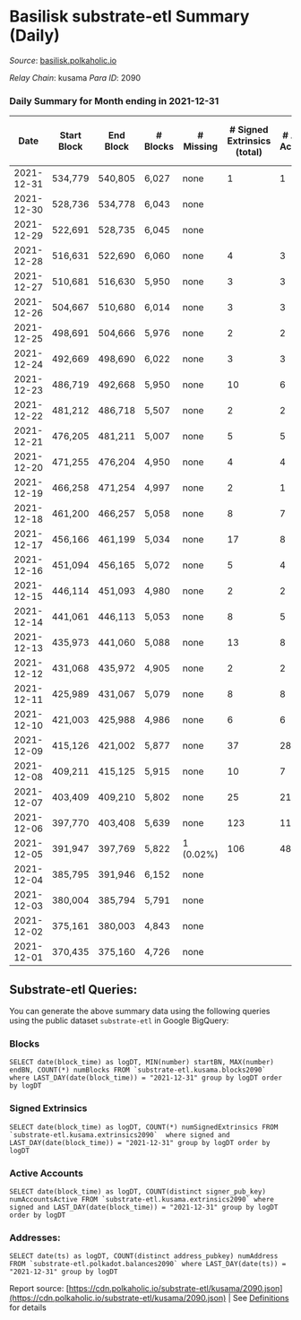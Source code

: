 # Basilisk substrate-etl Summary (Daily)

_Source_: [basilisk.polkaholic.io](https://basilisk.polkaholic.io)

*Relay Chain*: kusama
*Para ID*: 2090



### Daily Summary for Month ending in 2021-12-31


| Date | Start Block | End Block | # Blocks | # Missing | # Signed Extrinsics (total) | # Active Accounts | # Addresses with Balances | # Events | # Transfers | # XCM Transfers In | # XCM Transfers Out |
| ---- | ----------- | --------- | -------- | --------- | --------------------------- | ----------------- | ------------------------- | -------- | ----------- | ------------------ | ------------------- |
| 2021-12-31 | 534,779 | 540,805 | 6,027 | none  | 1 | 1 | 11,915 | 18,091 |   |   |   |
| 2021-12-30 | 528,736 | 534,778 | 6,043 | none  |  |  | 11,915 | 18,134 |   |   |   |
| 2021-12-29 | 522,691 | 528,735 | 6,045 | none  |  |  | 11,915 | 18,140 |   |   |   |
| 2021-12-28 | 516,631 | 522,690 | 6,060 | none  | 4 | 3 | 11,915 | 18,196 |   |   |   |
| 2021-12-27 | 510,681 | 516,630 | 5,950 | none  | 3 | 3 | 11,915 | 17,861 |   |   |   |
| 2021-12-26 | 504,667 | 510,680 | 6,014 | none  | 3 | 3 | 11,915 | 18,053 |   |   |   |
| 2021-12-25 | 498,691 | 504,666 | 5,976 | none  | 2 | 2 | 11,915 | 17,938 |   |   |   |
| 2021-12-24 | 492,669 | 498,690 | 6,022 | none  | 3 | 3 | 11,915 | 18,080 |   |   |   |
| 2021-12-23 | 486,719 | 492,668 | 5,950 | none  | 10 | 6 | 11,915 | 17,875 |   |   |   |
| 2021-12-22 | 481,212 | 486,718 | 5,507 | none  | 2 | 2 | 11,915 | 16,529 |   |   |   |
| 2021-12-21 | 476,205 | 481,211 | 5,007 | none  | 5 | 5 | 11,915 | 15,036 |   |   |   |
| 2021-12-20 | 471,255 | 476,204 | 4,950 | none  | 4 | 4 | 11,915 | 14,865 |   |   |   |
| 2021-12-19 | 466,258 | 471,254 | 4,997 | none  | 2 | 1 | 11,915 | 14,999 |   |   |   |
| 2021-12-18 | 461,200 | 466,257 | 5,058 | none  | 8 | 7 | 11,915 | 15,194 |   |   |   |
| 2021-12-17 | 456,166 | 461,199 | 5,034 | none  | 17 | 8 | 11,915 | 15,140 |   |   |   |
| 2021-12-16 | 451,094 | 456,165 | 5,072 | none  | 5 | 4 | 11,915 | 15,235 |   |   |   |
| 2021-12-15 | 446,114 | 451,093 | 4,980 | none  | 2 | 2 | 11,915 | 14,948 |   |   |   |
| 2021-12-14 | 441,061 | 446,113 | 5,053 | none  | 8 | 5 | 11,915 | 15,179 |   |   |   |
| 2021-12-13 | 435,973 | 441,060 | 5,088 | none  | 13 | 8 | 11,915 | 15,294 |   |   |   |
| 2021-12-12 | 431,068 | 435,972 | 4,905 | none  | 2 | 2 | 11,915 | 14,726 |   |   |   |
| 2021-12-11 | 425,989 | 431,067 | 5,079 | none  | 8 | 8 | 11,915 | 15,258 |   |   |   |
| 2021-12-10 | 421,003 | 425,988 | 4,986 | none  | 6 | 6 | 11,915 | 14,974 |   |   |   |
| 2021-12-09 | 415,126 | 421,002 | 5,877 | none  | 37 | 28 | 11,915 | 17,710 |   |   |   |
| 2021-12-08 | 409,211 | 415,125 | 5,915 | none  | 10 | 7 | 11,915 | 17,772 |   |   |   |
| 2021-12-07 | 403,409 | 409,210 | 5,802 | none  | 25 | 21 | 11,915 | 17,477 | 10  |   |   |
| 2021-12-06 | 397,770 | 403,408 | 5,639 | none  | 123 | 116 | 11,914 | 17,301 | 116  |   |   |
| 2021-12-05 | 391,947 | 397,769 | 5,822 | 1 (0.02%) | 106 | 48 | 11,906 | 132,992 | 23,828  |   |   |
| 2021-12-04 | 385,795 | 391,946 | 6,152 | none  |  |  | 7 | 12,312 |   |   |   |
| 2021-12-03 | 380,004 | 385,794 | 5,791 | none  |  |  | 7 | 11,587 |   |   |   |
| 2021-12-02 | 375,161 | 380,003 | 4,843 | none  |  |  | 7 | 9,690 |   |   |   |
| 2021-12-01 | 370,435 | 375,160 | 4,726 | none  |  |  | 7 | 9,456 |   |   |   |

## Substrate-etl Queries:
You can generate the above summary data using the following queries using the public dataset `substrate-etl` in Google BigQuery:


### Blocks
```
SELECT date(block_time) as logDT, MIN(number) startBN, MAX(number) endBN, COUNT(*) numBlocks FROM `substrate-etl.kusama.blocks2090`  where LAST_DAY(date(block_time)) = "2021-12-31" group by logDT order by logDT
```


### Signed Extrinsics
```
SELECT date(block_time) as logDT, COUNT(*) numSignedExtrinsics FROM `substrate-etl.kusama.extrinsics2090`  where signed and LAST_DAY(date(block_time)) = "2021-12-31" group by logDT order by logDT
```


### Active Accounts
```
SELECT date(block_time) as logDT, COUNT(distinct signer_pub_key) numAccountsActive FROM `substrate-etl.kusama.extrinsics2090` where signed and LAST_DAY(date(block_time)) = "2021-12-31" group by logDT order by logDT
```


### Addresses:
```
SELECT date(ts) as logDT, COUNT(distinct address_pubkey) numAddress FROM `substrate-etl.polkadot.balances2090` where LAST_DAY(date(ts)) = "2021-12-31" group by logDT
```



Report source: [https://cdn.polkaholic.io/substrate-etl/kusama/2090.json](https://cdn.polkaholic.io/substrate-etl/kusama/2090.json) | See [Definitions](/DEFINITIONS.md) for details

